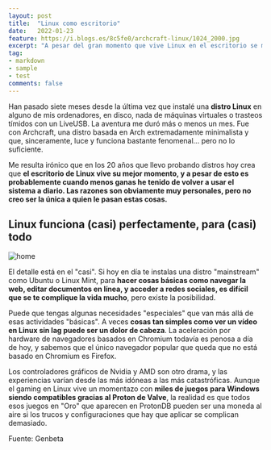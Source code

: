 ```yaml
---
layout: post
title:  "Linux como escritorio"
date:   2022-01-23
feature: https://i.blogs.es/8c5fe0/archcraft-linux/1024_2000.jpg
excerpt: "A pesar del gran momento que vive Linux en el escritorio se me hace imposible volver a usarlo como sistema principal."
tag:
- markdown 
- sample
- test
comments: false
---
```

Han pasado siete meses desde la última vez que instalé una **distro Linux** en alguno de mis ordenadores, en disco, nada de máquinas virtuales o trasteos tímidos con un LiveUSB. La aventura me duró más o menos un mes. Fue con Archcraft, una distro basada en Arch extremadamente minimalista y que, sinceramente, luce y funciona bastante fenomenal... pero no lo suficiente.

Me resulta irónico que en los 20 años que llevo probando distros hoy crea que **el escritorio de Linux vive su mejor momento, y a pesar de esto es probablemente cuando menos ganas he tenido de volver a usar el sistema a diario. Las razones son obviamente muy personales, pero no creo ser la única a quien le pasan estas cosas.**

## Linux funciona (casi) perfectamente, para (casi) todo

![home](https://i.blogs.es/74da1e/kde-neon/1024_2000.jpg)

El detalle está en el "casi". Si hoy en día te instalas una distro "mainstream" como Ubuntu o Linux Mint, para **hacer cosas básicas como navegar la web, editar documentos en línea, y acceder a redes sociales, es difícil que se te complique la vida mucho**, pero existe la posibilidad.

Puede que tengas algunas necesidades "especiales" que van más allá de esas actividades "básicas". A veces **cosas tan simples como ver un vídeo en Linux sin lag puede ser un dolor de cabeza**. La aceleración por hardware de navegadores basados en Chromium todavía es penosa a día de hoy, y sabemos que el único navegador popular que queda que no está basado en Chromium es Firefox.

Los controladores gráficos de Nvidia y AMD son otro drama, y las experiencias varían desde las más idóneas a las más catastróficas. Aunque el gaming en Linux vive un momentazo con **miles de juegos para Windows siendo compatibles gracias al Proton de Valve**, la realidad es que todos esos juegos en "Oro" que aparecen en ProtonDB pueden ser una moneda al aire si los trucos y configuraciones que hay que aplicar se complican demasiado. 

Fuente: Genbeta
